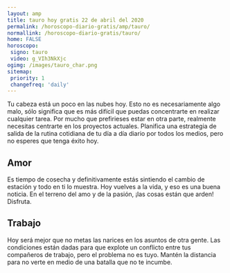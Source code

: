 ```yaml
---
layout: amp
title: tauro hoy gratis 22 de abril del 2020 
permalink: /horoscopo-diario-gratis/amp/tauro/
normallink: /horoscopo-diario-gratis/tauro/
home: FALSE
horoscopo:
 signo: tauro
 video: g_VIh3NkXjc
ogimg: /images/tauro_char.png
sitemap:
 priority: 1
 changefreq: 'daily'
---
```



Tu cabeza está un poco en las nubes hoy. Esto no es necesariamente algo malo, sólo significa que es más difícil que puedas concentrarte en realizar cualquier tarea. Por mucho que prefirieses estar en otra parte, realmente necesitas centrarte en los proyectos actuales. Planifica una estrategia de salida de la rutina cotidiana de tu día a día diario por todos los medios, pero no esperes que tenga éxito hoy.

## Amor

Es tiempo de cosecha y definitivamente estás sintiendo el cambio de estación y todo en ti lo muestra. Hoy vuelves a la vida, y eso es una buena noticia. En el terreno del amo y de la pasión, ¡las cosas están que arden! Disfruta.

## Trabajo

Hoy será mejor que no metas las narices en los asuntos de otra gente. Las condiciones están dadas para que explote un conflicto entre tus compañeros de trabajo, pero el problema no es tuyo. Mantén la distancia para no verte en medio de una batalla que no te incumbe.